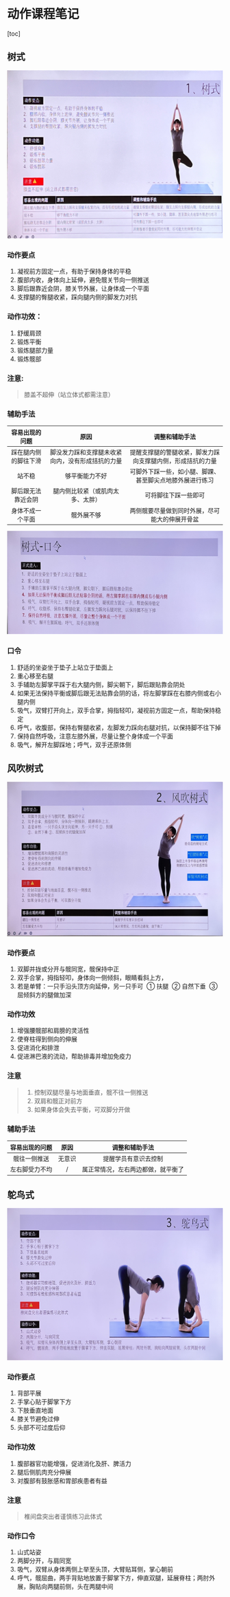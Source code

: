 # 动作课程笔记
[toc]

## 树式
![树式](image/Action/a1.jpeg)
### 动作要点
1. 凝视前方固定一点，有助于保持身体的平稳
2. 腹部内收，身体向上延伸，避免髋关节向一侧推送
3. 脚后跟靠近会阴，膝关节外展，让身体成一个平面
4. 支撑腿的臀腿收紧，踩向腿内侧的脚发力对抗

### 动作功效：
1. 舒缓肩颈
2. 锻炼平衡
3. 锻炼腿部力量
4. 锻炼髋部

### 注意: 
> 膝盖不超伸（站立体式都需注意）

### 辅助手法

|    容易出现的问题    |                       原因                       |                       调整和辅助手法                       |
| :------------------: | :----------------------------------------------: | :--------------------------------------------------------: |
| 踩在腿内侧的脚往下滑 | 脚没发力踩和支撑腿未收紧向内，没有形成拮抗的力量 | 提醒支撑腿的警腿收紧，脚发力踩向支撑腿内侧，形成拮抗的力量 |
|        站不稳        |                  够平衡能力不好                  |  可脚外下踩一些，如小腿、脚踝、甚至脚尖点地膝外展进行练习  |
|  脚后跟无法靠近会阴  |         腿内侧比较紧（或肌肉太多、太胖）         |                    可将脚往下踩一些即可                    |
|   身体不成一个平面   |                    髋外展不够                    |       两侧髋要尽量做到同时外展，尽可能大的伸展开骨盆       |

![树式-口令](image/Action/a1-2.jpeg)
### 口令
1. 舒适的坐姿坐于垫子上站立于垫面上
2. 重心移至右腿
3. 手辅助左脚掌平踩于右大腿内侧，脚尖朝下，脚后跟贴靠会阴处
4. 如果无法保持平衡或脚后跟无法贴靠会阴的话，将左脚掌踩在右膝内侧或右小腿内侧
5. 吸气，双臂打开向上，双手合掌，拇指轻叩，凝视前方固定一点，帮助保持稳定
6. 呼气，收腹部，保持右臀腿收紧，左脚发力踩向右腿对抗，以保持脚不往下掉
7. 保持自然呼吸，注意左膝外展，尽量让整个身体成一个平面
8. 吸气，解开左脚踩地；呼气，双手还原体侧

## 风吹树式
![风吹树式](image/Action/a2.jpeg)

### 动作要点
1. 双脚并拢或分开与髋同宽，髋保持中正
2. 双手合掌，拇指轻叩，身体向一侧倾斜，眼睛看斜上方，
3. 若是单臂：一只手沿头顶方向延伸，另一只手可
​	① 扶腿
​	② 自然下垂
​	③ 屈倾斜方的腿做加深


### 动作功效
1. 增强腰髋部和肩膀的灵活性
2. 使脊柱得到侧向的伸展
3. 促进消化和排泄
4. 促进淋巴液的流动，帮助排毒并增加免疫力

### 注意
> 1. 控制双腿尽量与地面垂直，髋不往一侧推送
> 2. 双肩和髋正对前方
> 3. 如果身体会失去平衡，可双脚分开做

### 辅助手法

| 容易出现的问题 |  原因  |           调整和辅助手法           |
| :------------: | :----: | :--------------------------------: |
|  髋往一侧推送  | 无意识 |        提醒学员有意识去控制        |
| 左右脚受力不均 |   /    | 属正常情况，左右两边都做，就平衡了 |

## 鸵鸟式
![鸵鸟式](image/Action/a3.jpeg)
### 动作要点
1. 背部平展
2. 手掌心贴于脚掌下方
3. 下肢垂直地面
4. 膝关节避免过伸
5. 头部不可过度后仰

### 动作功效
1. 腹部器官功能增强，促进消化及肝、脾活力
2. 腿后侧肌肉充分伸展
3. 对腹部有鼓胀感和胃部疾患者有益

### 注意
> 椎间盘突出者谨慎练习此体式

### 动作口令
1. 山式站姿
2. 两脚分开，与肩同宽
3. 吸气，双臂从身体两侧上举至头顶，大臂贴耳侧，掌心朝前
4. 呼气，髋屈曲，两手背贴地放置于脚掌下方，伸直双腿，延展脊柱；两肘外展，胸贴向两腿前侧，头在两腿中间
